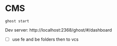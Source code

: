 # CMS

```shell
ghost start
```

Dev server: http://localhost:2368/ghost/#/dashboard

- [ ] use fe and be folders then to vcs